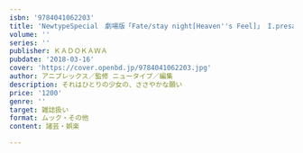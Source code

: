 ```yaml
---
isbn: '9784041062203'
title: 'NewtypeSpecial　劇場版「Fate/stay night[Heaven''s Feel]」 I.presage flower'
volume: ''
series: ''
publisher: ＫＡＤＯＫＡＷＡ
pubdate: '2018-03-16'
cover: 'https://cover.openbd.jp/9784041062203.jpg'
author: アニプレックス／監修 ニュータイプ／編集
description: それはひとりの少女の、ささやかな願い
price: '1200'
genre: ''
target: 雑誌扱い
format: ムック・その他
content: 諸芸・娯楽

---
```

